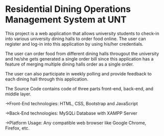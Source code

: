# Residential Dining Operations Management System at UNT


This project is a web application that allows university students to check-in into various university dining halls to order food online. The user can register and log-in
into this application by using his/her credentials. 

The user can order food from different dining halls througout the university and he/she gets generated a single order bill since this application has a feature of 
merging multiple dining halls order as a single order.

The user can also participate in weekly polling and provide feedback to each dining hall through this application.

The Source Code contains code of three parts front-end, back-end, and middle layer. 

->Front-End technologies: HTML, CSS, Bootstrap and JavaScript

->Back-End technologies: MySQLi Database with XAMPP Server

->Platform Usage: Any compatible web browser like Google Chrome, Firefox, etc.




